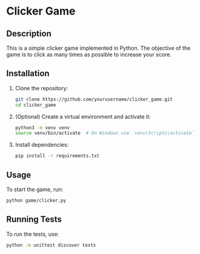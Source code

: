 # Clicker Game

## Description
This is a simple clicker game implemented in Python. The objective of the game is to click as many times as possible to increase your score.

## Installation
1. Clone the repository:
   ```sh
   git clone https://github.com/yourusername/clicker_game.git
   cd clicker_game
   ```

2. (Optional) Create a virtual environment and activate it:
   ```sh
   python3 -m venv venv
   source venv/bin/activate  # On Windows use `venv\Scripts\activate`
   ```

3. Install dependencies:
   ```sh
   pip install -r requirements.txt
   ```

## Usage
To start the game, run:
```sh
python game/clicker.py
```

## Running Tests
To run the tests, use:
```sh
python -m unittest discover tests
```
